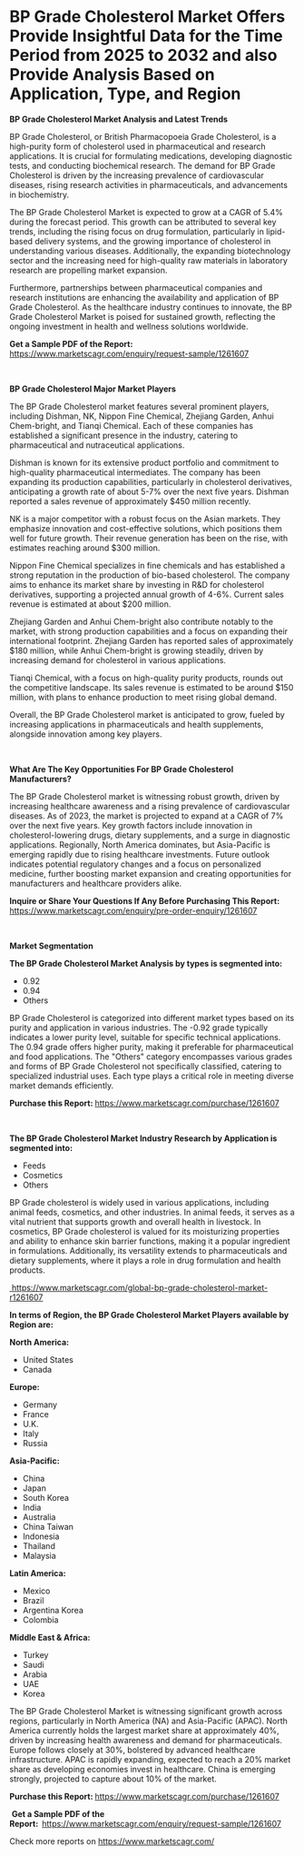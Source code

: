 <p><h1>BP Grade Cholesterol Market Offers Provide Insightful Data for the Time Period from 2025 to 2032 and also Provide Analysis Based on Application, Type, and Region</h1></p><p><strong>BP Grade Cholesterol Market Analysis and Latest Trends</strong></p>
<p><p>BP Grade Cholesterol, or British Pharmacopoeia Grade Cholesterol, is a high-purity form of cholesterol used in pharmaceutical and research applications. It is crucial for formulating medications, developing diagnostic tests, and conducting biochemical research. The demand for BP Grade Cholesterol is driven by the increasing prevalence of cardiovascular diseases, rising research activities in pharmaceuticals, and advancements in biochemistry.</p><p>The BP Grade Cholesterol Market is expected to grow at a CAGR of 5.4% during the forecast period. This growth can be attributed to several key trends, including the rising focus on drug formulation, particularly in lipid-based delivery systems, and the growing importance of cholesterol in understanding various diseases. Additionally, the expanding biotechnology sector and the increasing need for high-quality raw materials in laboratory research are propelling market expansion.</p><p>Furthermore, partnerships between pharmaceutical companies and research institutions are enhancing the availability and application of BP Grade Cholesterol. As the healthcare industry continues to innovate, the BP Grade Cholesterol Market is poised for sustained growth, reflecting the ongoing investment in health and wellness solutions worldwide.</p></p>
<p><strong>Get a Sample PDF of the Report:&nbsp;</strong> <a href="https://www.marketscagr.com/enquiry/request-sample/1261607?utm_campaign=3221&utm_medium=2&utm_source=Github&utm_content=ia&utm_term=03042025&utm_id=bp-grade-cholesterol">https://www.marketscagr.com/enquiry/request-sample/1261607</a></p>
<p>&nbsp;</p>
<p><strong>BP Grade Cholesterol Major Market Players</strong></p>
<p><p>The BP Grade Cholesterol market features several prominent players, including Dishman, NK, Nippon Fine Chemical, Zhejiang Garden, Anhui Chem-bright, and Tianqi Chemical. Each of these companies has established a significant presence in the industry, catering to pharmaceutical and nutraceutical applications.</p><p>Dishman is known for its extensive product portfolio and commitment to high-quality pharmaceutical intermediates. The company has been expanding its production capabilities, particularly in cholesterol derivatives, anticipating a growth rate of about 5-7% over the next five years. Dishman reported a sales revenue of approximately $450 million recently.</p><p>NK is a major competitor with a robust focus on the Asian markets. They emphasize innovation and cost-effective solutions, which positions them well for future growth. Their revenue generation has been on the rise, with estimates reaching around $300 million.</p><p>Nippon Fine Chemical specializes in fine chemicals and has established a strong reputation in the production of bio-based cholesterol. The company aims to enhance its market share by investing in R&D for cholesterol derivatives, supporting a projected annual growth of 4-6%. Current sales revenue is estimated at about $200 million.</p><p>Zhejiang Garden and Anhui Chem-bright also contribute notably to the market, with strong production capabilities and a focus on expanding their international footprint. Zhejiang Garden has reported sales of approximately $180 million, while Anhui Chem-bright is growing steadily, driven by increasing demand for cholesterol in various applications.</p><p>Tianqi Chemical, with a focus on high-quality purity products, rounds out the competitive landscape. Its sales revenue is estimated to be around $150 million, with plans to enhance production to meet rising global demand.</p><p>Overall, the BP Grade Cholesterol market is anticipated to grow, fueled by increasing applications in pharmaceuticals and health supplements, alongside innovation among key players.</p></p>
<p>&nbsp;</p>
<p><strong>What Are The Key Opportunities For BP Grade Cholesterol Manufacturers?</strong></p>
<p><p>The BP Grade Cholesterol market is witnessing robust growth, driven by increasing healthcare awareness and a rising prevalence of cardiovascular diseases. As of 2023, the market is projected to expand at a CAGR of 7% over the next five years. Key growth factors include innovation in cholesterol-lowering drugs, dietary supplements, and a surge in diagnostic applications. Regionally, North America dominates, but Asia-Pacific is emerging rapidly due to rising healthcare investments. Future outlook indicates potential regulatory changes and a focus on personalized medicine, further boosting market expansion and creating opportunities for manufacturers and healthcare providers alike.</p></p>
<p><strong>Inquire or Share Your Questions If Any Before Purchasing This Report:</strong> <a href="https://www.marketscagr.com/enquiry/pre-order-enquiry/1261607?utm_campaign=3221&utm_medium=2&utm_source=Github&utm_content=ia&utm_term=03042025&utm_id=bp-grade-cholesterol">https://www.marketscagr.com/enquiry/pre-order-enquiry/1261607</a></p>
<p>&nbsp;</p>
<p><strong>Market Segmentation</strong></p>
<p><strong>The BP Grade Cholesterol Market Analysis by types is segmented into:</strong></p>
<p><ul><li>0.92</li><li>0.94</li><li>Others</li></ul></p>
<p><p>BP Grade Cholesterol is categorized into different market types based on its purity and application in various industries. The -0.92 grade typically indicates a lower purity level, suitable for specific technical applications. The 0.94 grade offers higher purity, making it preferable for pharmaceutical and food applications. The "Others" category encompasses various grades and forms of BP Grade Cholesterol not specifically classified, catering to specialized industrial uses. Each type plays a critical role in meeting diverse market demands efficiently.</p></p>
<p><strong>Purchase this Report:&nbsp;</strong><a href="https://www.marketscagr.com/purchase/1261607?utm_campaign=3221&utm_medium=2&utm_source=Github&utm_content=ia&utm_term=03042025&utm_id=bp-grade-cholesterol">https://www.marketscagr.com/purchase/1261607</a></p>
<p>&nbsp;</p>
<p><strong>The BP Grade Cholesterol Market Industry Research by Application is segmented into:</strong></p>
<p><ul><li>Feeds</li><li>Cosmetics</li><li>Others</li></ul></p>
<p><p>BP Grade cholesterol is widely used in various applications, including animal feeds, cosmetics, and other industries. In animal feeds, it serves as a vital nutrient that supports growth and overall health in livestock. In cosmetics, BP Grade cholesterol is valued for its moisturizing properties and ability to enhance skin barrier functions, making it a popular ingredient in formulations. Additionally, its versatility extends to pharmaceuticals and dietary supplements, where it plays a role in drug formulation and health products.</p></p>
<p><a href="https://www.marketscagr.com/global-bp-grade-cholesterol-market-r1261607?utm_campaign=3221&utm_medium=2&utm_source=Github&utm_content=ia&utm_term=03042025&utm_id=bp-grade-cholesterol">&nbsp;https://www.marketscagr.com/global-bp-grade-cholesterol-market-r1261607</a></p>
<p><strong>In terms of Region, the BP Grade Cholesterol Market Players available by Region are:</strong></p>
<p>
    <p> <strong> North America: </strong>
        <ul>
            <li>United States</li>
            <li>Canada</li>
        </ul>
        </p> 
    <p> <strong> Europe: </strong>
        <ul>
            <li>Germany</li>
            <li>France</li>
            <li>U.K.</li>
            <li>Italy</li>
            <li>Russia</li>
        </ul>
        </p> 
    <p> <strong> Asia-Pacific: </strong>
        <ul>
            <li>China</li>
            <li>Japan</li>
            <li>South Korea</li>
            <li>India</li>
            <li>Australia</li>
            <li>China Taiwan</li>
            <li>Indonesia</li>
            <li>Thailand</li>
            <li>Malaysia</li>
        </ul>
        </p> 
    <p> <strong> Latin America: </strong>
        <ul>
            <li>Mexico</li>
            <li>Brazil</li>
            <li>Argentina Korea</li>
            <li>Colombia</li>
        </ul>
        </p> 
    <p> <strong> Middle East & Africa: </strong>
        <ul>
            <li>Turkey</li>
            <li>Saudi</li>
            <li>Arabia</li>
            <li>UAE</li>
            <li>Korea</li>
        </ul>
    </p>
    </p>
<p><p>The BP Grade Cholesterol Market is witnessing significant growth across regions, particularly in North America (NA) and Asia-Pacific (APAC). North America currently holds the largest market share at approximately 40%, driven by increasing health awareness and demand for pharmaceuticals. Europe follows closely at 30%, bolstered by advanced healthcare infrastructure. APAC is rapidly expanding, expected to reach a 20% market share as developing economies invest in healthcare. China is emerging strongly, projected to capture about 10% of the market.</p></p>
<p><strong>Purchase this Report: </strong><a href="https://www.marketscagr.com/purchase/1261607?utm_campaign=3221&utm_medium=2&utm_source=Github&utm_content=ia&utm_term=03042025&utm_id=bp-grade-cholesterol">https://www.marketscagr.com/purchase/1261607</a></p>
<p>&nbsp;<strong>Get a Sample PDF of the Report:&nbsp;&nbsp;</strong><a href="https://www.marketscagr.com/enquiry/request-sample/1261607?utm_campaign=3221&utm_medium=2&utm_source=Github&utm_content=ia&utm_term=03042025&utm_id=bp-grade-cholesterol">https://www.marketscagr.com/enquiry/request-sample/1261607</a></p>
<p><strong></strong></p>
<p>Check more reports on <a href="https://www.marketscagr.com/?utm_campaign=3221&utm_medium=2&utm_source=Github&utm_content=ia&utm_term=03042025&utm_id=bp-grade-cholesterol">https://www.marketscagr.com/</a></p>